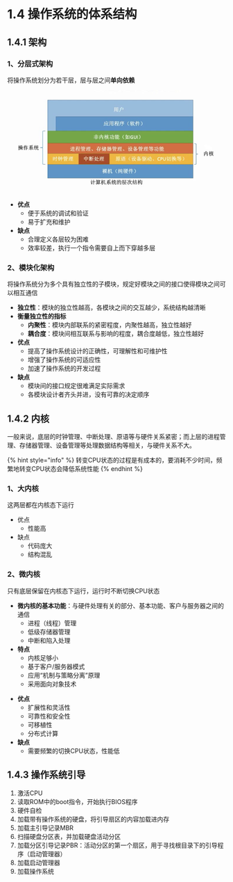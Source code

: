 # 1.4 操作系统的体系结构

## 1.4.1 架构

### 1、分层式架构

将操作系统划分为若干层，层与层之间**单向依赖**

![&#x64CD;&#x4F5C;&#x7CFB;&#x7EDF;&#x7684;&#x5C42;&#x6B21;&#x7ED3;&#x6784;](../.gitbook/assets/qq-jie-tu-20210628165443.png)

- **优点**
  - 便于系统的调试和验证
  - 易于扩充和维护
- **缺点**
  - 合理定义各层较为困难
  - 效率较差，执行一个指令需要自上而下穿越多层



### 2、模块化架构

将操作系统分为多个具有独立性的子模块，规定好模块之间的接口使得模块之间可以相互通信

- **独立性**：模块的独立性越高，各模块之间的交互越少，系统结构越清晰
- **衡量独立性的指标**
  - **内聚性**：模块内部联系的紧密程度，内聚性越高，独立性越好
  - **耦合度**：模块间相互联系与影响的程度，耦合度越低，独立性越好
- **优点**
  - 提高了操作系统设计的正确性，可理解性和可维护性
  - 增强了操作系统的可适应性
  - 加速了操作系统的开发过程
- **缺点**
  - 模块间的接口规定很难满足实际需求
  - 各模块设计者齐头并进，没有可靠的决定顺序



## 1.4.2 内核

一般来说，底层的时钟管理、中断处理、原语等与硬件关系紧密；而上层的进程管理、存储器管理、设备管理等处理数据结构等相关，与硬件关系不大。

{% hint style="info" %}
转变CPU状态的过程是有成本的，要消耗不少时间，频繁地转变CPU状态会降低系统性能
{% endhint %}

### 1、大内核

这两层都在内核态下运行

* 优点
  * 性能高
* 缺点
  * 代码庞大
  * 结构混乱

### 2、微内核

只有底层保留在内核态下运行，运行时不断切换CPU状态

- **微内核的基本功能**：与硬件处理有关的部分、基本功能、客户与服务器之间的通信
  - 进程（线程）管理
  - 低级存储器管理
  - 中断和陷入处理
- **特点**
  - 内核足够小
  - 基于客户/服务器模式
  - 应用“机制与策略分离”原理
  - 采用面向对象技术

* **优点**
  * 扩展性和灵活性
  * 可靠性和安全性
  * 可移植性
  * 分布式计算
* **缺点**
  * 需要频繁的切换CPU状态，性能低



## 1.4.3 操作系统引导

1. 激活CPU
2. 读取ROM中的boot指令，开始执行BIOS程序
3. 硬件自检
4. 加载带有操作系统的硬盘，将引导扇区的内容加载进内存
5. 加载主引导记录MBR
6. 扫描硬盘分区表，并加载硬盘活动分区
7. 加载分区引导记录PBR：活动分区的第一个扇区，用于寻找根目录下的引导程序（启动管理器）
8. 加载启动管理器
9. 加载操作系统
